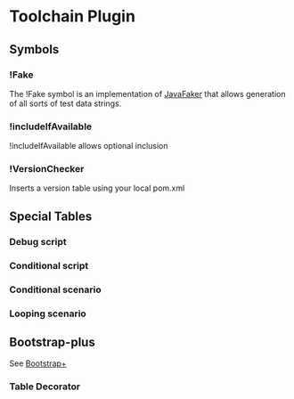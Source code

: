 # Toolchain Plugin

## Symbols

### !Fake
The !Fake symbol is an implementation of [JavaFaker](https://javadoc.io/doc/com.github.javafaker/javafaker/latest/com/github/javafaker/package-summary.html) that allows generation of all sorts of test data strings.

### !includeIfAvailable
!includeIfAvailable allows optional inclusion

### !VersionChecker
Inserts a version table using your local pom.xml

## Special Tables
### Debug script
### Conditional script
### Conditional scenario
### Looping scenario

## Bootstrap-plus
See [Bootstrap&plus;](/bootstrap-plus)

### Table Decorator
